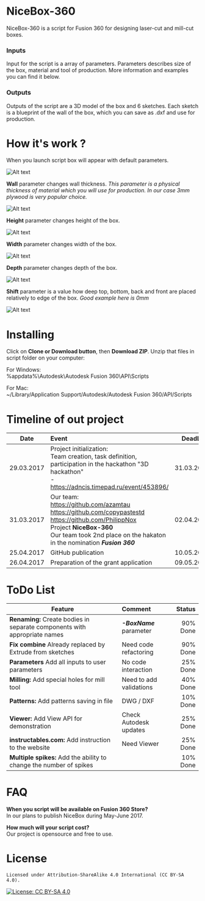 # NiceBox-360
NiceBox-360 is a script for Fusion 360 for designing laser-cut and mill-cut boxes.

### Inputs 
Input for the script is a array of parameters. Parameters describes size of the box, material and tool of production. More information and examples you can find it below. 

### Outputs
Outputs of the script are a 3D model of the box and 6 sketches. Each sketch is a blueprint of the wall of the box, which you can save as .dxf and use for production.

# How it's work ?
When you launch script box will appear with default parameters.

![Alt text](/resources/Images/Origin.jpg?raw=true "Original")

**Wall** parameter changes wall thickness. 
_This parameter is a physical thickness of material which you will use for production. In our case 3mm plywood is very popular choice._

![Alt text](/resources/Images/Wall.jpg?raw=true "Wall")

**Height** parameter changes height of the box.

![Alt text](/resources/Images/Height.jpg?raw=true "Height")

**Width** parameter changes width of the box.

![Alt text](/resources/Images/Width.jpg?raw=true "Width")

**Depth** parameter changes depth of the box.

![Alt text](/resources/Images/Depth.jpg?raw=true "Depth")

**Shift** parameter is a value how deep top, bottom, back and front are placed relatively to edge of the box.
_Good example here is 0mm_

![Alt text](/resources/Images/Shift.jpg?raw=true "Shift")

# Installing
Click on **Clone or Download button**, then **Download ZIP**. Unzip that files in script folder on your computer:

For Windows:    
%appdata%\Autodesk\Autodesk Fusion 360\API\Scripts

For Mac:    
~/Library/Application Support/Autodesk/Autodesk Fusion 360/API/Scripts

# Timeline of out project
| Date          | Event                                                                                    | DeadLine    |
| ------------- |:-----------------------------------------------------------------------------------------| -----------:|
| 29.03.2017    | Project initialization: <br> Team creation, task definition, participation in the hackathon "3D hackathon" <br> - https://adncis.timepad.ru/event/453896/                                                                    | 31.03.2017  |
| 31.03.2017    | Our team: <br> https://github.com/azamtau  <br> https://github.com/copypastestd  <br> https://github.com/PhilippNox <br> Project **NiceBox-360** <br> Our team took 2nd place on the hakaton in the nomination **_Fusion 360_**| 02.04.2017  |
| 25.04.2017    | GitHub publication                                                                       | 10.05.2017  |
| 26.04.2017    | Preparation of the grant application                                                     | 09.05.2017  |

# ToDo List
| Feature                                                                   | Comment                      |   Status    |
| ------------------------------------------------------------------------- |:-----------------------------| -----------:|
| **Renaming:** Create bodies in separate components with appropriate names | **_-BoxName_** parameter     | 90% Done    |
| **Fix combine** Already replaced by Extrude from sketches                 | Need code refactoring        | 90% Done    |
| **Parameters** Add all inputs to user parameters                          | No code interaction          | 25% Done    |
| **Milling:**  Add special holes for mill tool                             | Need to add validations      | 40% Done    |
| **Patterns:**  Add patterns saving in file                                | DWG / DXF                    | 10% Done    |
| **Viewer:**  Add View API for demonstration                               | Check Autodesk updates       | 25% Done    |
| **instructables.com:**  Add instruction to the website                    | Need Viewer                  | 25% Done    |
| **Multiple spikes:**  Add the ability to change the number of spikes      |                              | 10% Done    |



# FAQ
**When you script will be available on Fusion 360 Store?**<br>
In our plans to publish NiceBox during May-June 2017.

**How much will your script cost?**<br>
Our project is opensource and free to use.

# License

    Licensed under Attribution-ShareAlike 4.0 International (CC BY-SA 4.0). 

[![License: CC BY-SA 4.0](https://licensebuttons.net/l/by-sa/4.0/80x15.png)](http://creativecommons.org/licenses/by-sa/4.0/)
